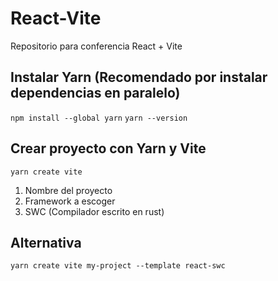 # React-Vite
Repositorio para conferencia React + Vite
## Instalar Yarn (Recomendado por instalar dependencias en paralelo)
```npm install --global yarn```
```yarn --version```
## Crear proyecto con Yarn y Vite
```yarn create vite```
1. Nombre del proyecto
2. Framework a escoger
3. SWC (Compilador escrito en rust)
## Alternativa
```yarn create vite my-project --template react-swc```
